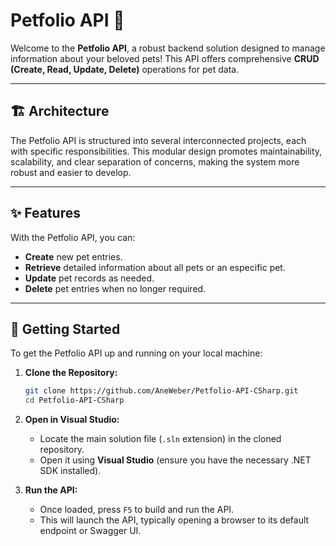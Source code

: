 # Petfolio API 🐾

Welcome to the **Petfolio API**, a robust backend solution designed to manage information about your beloved pets! This API offers comprehensive **CRUD (Create, Read, Update, Delete)** operations for pet data.

---

## 🏗️ Architecture

The Petfolio API is structured into several interconnected projects, each with specific responsibilities. This modular design promotes maintainability, scalability, and clear separation of concerns, making the system more robust and easier to develop.

---

## ✨ Features

With the Petfolio API, you can:

* **Create** new pet entries.
* **Retrieve** detailed information about all pets or an especific pet.
* **Update** pet records as needed.
* **Delete** pet entries when no longer required.

---

## 🚀 Getting Started

To get the Petfolio API up and running on your local machine:

1.  **Clone the Repository:**
    ```bash
    git clone https://github.com/AneWeber/Petfolio-API-CSharp.git
    cd Petfolio-API-CSharp
    ```

2.  **Open in Visual Studio:**
    * Locate the main solution file (`.sln` extension) in the cloned repository.
    * Open it using **Visual Studio** (ensure you have the necessary .NET SDK installed).

3.  **Run the API:**
    * Once loaded, press `F5` to build and run the API.
    * This will launch the API, typically opening a browser to its default endpoint or Swagger UI.

